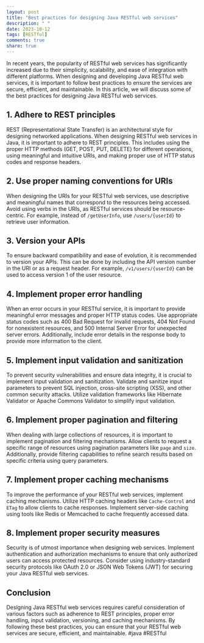 ```yaml
---
layout: post
title: "Best practices for designing Java RESTful web services"
description: " "
date: 2023-10-12
tags: [RESTful]
comments: true
share: true
---
```


In recent years, the popularity of RESTful web services has significantly increased due to their simplicity, scalability, and ease of integration with different platforms. When designing and developing Java RESTful web services, it is important to follow best practices to ensure the services are secure, efficient, and maintainable. In this article, we will discuss some of the best practices for designing Java RESTful web services.

## 1. Adhere to REST principles
REST (Representational State Transfer) is an architectural style for designing networked applications. When designing RESTful web services in Java, it is important to adhere to REST principles. This includes using the proper HTTP methods (GET, POST, PUT, DELETE) for different operations, using meaningful and intuitive URIs, and making proper use of HTTP status codes and response headers.

## 2. Use proper naming conventions for URIs
When designing the URIs for your RESTful web services, use descriptive and meaningful names that correspond to the resources being accessed. Avoid using verbs in the URIs, as RESTful services should be resource-centric. For example, instead of `/getUserInfo`, use `/users/{userId}` to retrieve user information.

## 3. Version your APIs
To ensure backward compatibility and ease of evolution, it is recommended to version your APIs. This can be done by including the API version number in the URI or as a request header. For example, `/v1/users/{userId}` can be used to access version 1 of the user resource.

## 4. Implement proper error handling
When an error occurs in your RESTful service, it is important to provide meaningful error messages and proper HTTP status codes. Use appropriate status codes such as 400 Bad Request for invalid requests, 404 Not Found for nonexistent resources, and 500 Internal Server Error for unexpected server errors. Additionally, include error details in the response body to provide more information to the client.

## 5. Implement input validation and sanitization
To prevent security vulnerabilities and ensure data integrity, it is crucial to implement input validation and sanitization. Validate and sanitize input parameters to prevent SQL injection, cross-site scripting (XSS), and other common security attacks. Utilize validation frameworks like Hibernate Validator or Apache Commons Validator to simplify input validation.

## 6. Implement proper pagination and filtering
When dealing with large collections of resources, it is important to implement pagination and filtering mechanisms. Allow clients to request a specific range of resources using pagination parameters like `page` and `size`. Additionally, provide filtering capabilities to refine search results based on specific criteria using query parameters.

## 7. Implement proper caching mechanisms
To improve the performance of your RESTful web services, implement caching mechanisms. Utilize HTTP caching headers like `Cache-Control` and `ETag` to allow clients to cache responses. Implement server-side caching using tools like Redis or Memcached to cache frequently accessed data.

## 8. Implement proper security measures
Security is of utmost importance when designing web services. Implement authentication and authorization mechanisms to ensure that only authorized users can access protected resources. Consider using industry-standard security protocols like OAuth 2.0 or JSON Web Tokens (JWT) for securing your Java RESTful web services.

## Conclusion
Designing Java RESTful web services requires careful consideration of various factors such as adherence to REST principles, proper error handling, input validation, versioning, and caching mechanisms. By following these best practices, you can ensure that your RESTful web services are secure, efficient, and maintainable. #java #RESTful